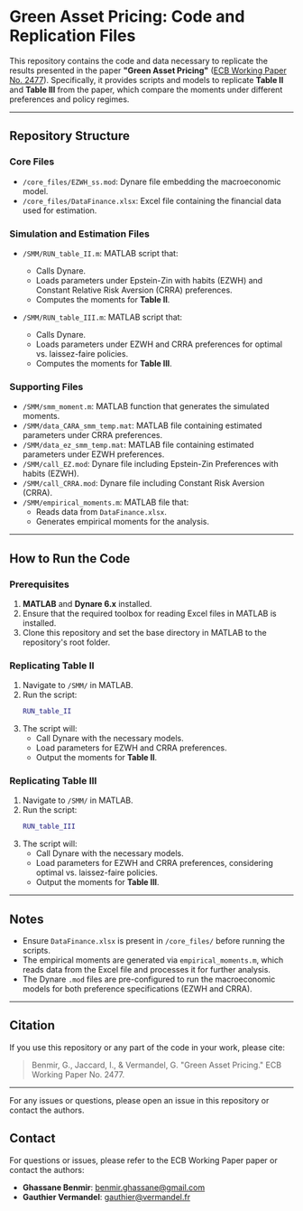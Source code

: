# Green Asset Pricing: Code and Replication Files

This repository contains the code and data necessary to replicate the results presented in the paper **"Green Asset Pricing"** ([ECB Working Paper No. 2477](https://www.ecb.europa.eu/pub/pdf/scpwps/ecb.wp2477~e636f9c496.en.pdf)). Specifically, it provides scripts and models to replicate **Table II** and **Table III** from the paper, which compare the moments under different preferences and policy regimes.

---

## Repository Structure

### Core Files
- `/core_files/EZWH_ss.mod`: Dynare file embedding the macroeconomic model.
- `/core_files/DataFinance.xlsx`: Excel file containing the financial data used for estimation.

### Simulation and Estimation Files
- `/SMM/RUN_table_II.m`: MATLAB script that:
  - Calls Dynare.
  - Loads parameters under Epstein-Zin with habits (EZWH) and Constant Relative Risk Aversion (CRRA) preferences.
  - Computes the moments for **Table II**.

- `/SMM/RUN_table_III.m`: MATLAB script that:
  - Calls Dynare.
  - Loads parameters under EZWH and CRRA preferences for optimal vs. laissez-faire policies.
  - Computes the moments for **Table III**.

### Supporting Files
- `/SMM/smm_moment.m`: MATLAB function that generates the simulated moments.
- `/SMM/data_CARA_smm_temp.mat`: MATLAB file containing estimated parameters under CRRA preferences.
- `/SMM/data_ez_smm_temp.mat`: MATLAB file containing estimated parameters under EZWH preferences.
- `/SMM/call_EZ.mod`: Dynare file including Epstein-Zin Preferences with habits (EZWH).
- `/SMM/call_CRRA.mod`: Dynare file including Constant Risk Aversion (CRRA).
- `/SMM/empirical_moments.m`: MATLAB file that:
  - Reads data from `DataFinance.xlsx`.
  - Generates empirical moments for the analysis.

---

## How to Run the Code

### Prerequisites
1. **MATLAB** and **Dynare 6.x** installed.
2. Ensure that the required toolbox for reading Excel files in MATLAB is installed.
3. Clone this repository and set the base directory in MATLAB to the repository's root folder.

### Replicating Table II
1. Navigate to `/SMM/` in MATLAB.
2. Run the script:
   ```matlab
   RUN_table_II
   ```
3. The script will:
   - Call Dynare with the necessary models.
   - Load parameters for EZWH and CRRA preferences.
   - Output the moments for **Table II**.

### Replicating Table III
1. Navigate to `/SMM/` in MATLAB.
2. Run the script:
   ```matlab
   RUN_table_III
   ```
3. The script will:
   - Call Dynare with the necessary models.
   - Load parameters for EZWH and CRRA preferences, considering optimal vs. laissez-faire policies.
   - Output the moments for **Table III**.

---

## Notes
- Ensure `DataFinance.xlsx` is present in `/core_files/` before running the scripts.
- The empirical moments are generated via `empirical_moments.m`, which reads data from the Excel file and processes it for further analysis.
- The Dynare `.mod` files are pre-configured to run the macroeconomic models for both preference specifications (EZWH and CRRA).

---

## Citation
If you use this repository or any part of the code in your work, please cite:

> Benmir, G., Jaccard, I., & Vermandel, G. "Green Asset Pricing." ECB Working Paper No. 2477.

---

For any issues or questions, please open an issue in this repository or contact the authors.


## Contact
For questions or issues, please refer to the ECB Working Paper paper or contact the authors:
- **Ghassane Benmir**: [benmir.ghassane@gmail.com](mailto:benmir.ghassane@gmail.com)
- **Gauthier Vermandel**: [gauthier@vermandel.fr](mailto:gauthier@vermandel.fr)
